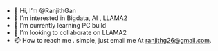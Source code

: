 - 👋 Hi, I’m @RanjithGan
- 👀 I’m interested in Bigdata, AI , LLAMA2
- 🌱 I’m currently learning PC build
- 💞️ I’m looking to collaborate on LLAMA2
- 📫 How to reach me . simple, just email me
 At ranjithg26@gmail.com.

<!---
RanjithGan/RanjithGan is a ✨ special ✨ repository because its `README.md` (this file) appears on your GitHub profile.
You can click the Preview link to take a look at your changes.
--->
